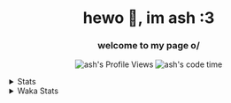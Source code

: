 <h1 align="center">hewo 👋, im ash :3</h1>
<h3 align="center">welcome to my page o/</h3>
<p align="center"> <img src="https://komarev.com/ghpvc/?username=ash-development" alt="ash's Profile Views" /> <img src="http://img.shields.io/badge/Code%20Time-7%20hrs%2048%20mins-blue" alt="ash's code time" /></p>
<!-- <p>You might know me from various discords!
I usually work on the following stuff: </p> -->

<!-- [htmljourney](https://github.com/ash-development/htmljourney/) - My project about learning the ins and outs of web development. Blogged by me on [DEV.to](https://dev.to/killua/series/10106).An aspiring developer -->

<details>
 <summary>Stats</summary><br>
<p>&nbsp;<a href="https://github.com/anuraghazra/github-readme-stats"><img align="center" src="https://github-readme-stats.vercel.app/api?username=ash-development&show_icons=true&count_private=true&theme=dracula" /></a></p>
<p>&nbsp;<a href="https://github.com/ryo-ma/github-profile-trophy"><img align="center" src="https://github-profile-trophy.vercel.app/?username=ash-development&theme=dracula&margin-w=15&margin-h=15&column=4" /></a></p>
</details>

<details>
 <summary>Waka Stats</summary>
<!--START_SECTION:waka-->
![Code Time](http://img.shields.io/badge/Code%20Time-7%20hrs%2058%20mins-blue)

![Profile Views](http://img.shields.io/badge/Profile%20Views-0-blue)

**🐱 My GitHub Data** 

> 📦 44.8 kB Used in GitHub's Storage 
 > 
> 💼 Opted to Hire
 > 
> 📜 33 Public Repositories 
 > 
> 🔑 31 Private Repositories 
 > 
**I'm an Early 🐤** 

```text
🌞 Morning                80 commits          ███████████░░░░░░░░░░░░░░   45.98 % 
🌆 Daytime                49 commits          ███████░░░░░░░░░░░░░░░░░░   28.16 % 
🌃 Evening                14 commits          ██░░░░░░░░░░░░░░░░░░░░░░░   08.05 % 
🌙 Night                  31 commits          ████░░░░░░░░░░░░░░░░░░░░░   17.82 % 
```
📅 **I'm Most Productive on Friday** 

```text
Monday                   37 commits          █████░░░░░░░░░░░░░░░░░░░░   21.26 % 
Tuesday                  36 commits          █████░░░░░░░░░░░░░░░░░░░░   20.69 % 
Wednesday                28 commits          ████░░░░░░░░░░░░░░░░░░░░░   16.09 % 
Thursday                 23 commits          ███░░░░░░░░░░░░░░░░░░░░░░   13.22 % 
Friday                   38 commits          █████░░░░░░░░░░░░░░░░░░░░   21.84 % 
Saturday                 3 commits           ░░░░░░░░░░░░░░░░░░░░░░░░░   01.72 % 
Sunday                   9 commits           █░░░░░░░░░░░░░░░░░░░░░░░░   05.17 % 
```


📊 **This Week I Spent My Time On** 

```text
🕑︎ Time Zone: America/New_York

💬 Programming Languages: 
Other                    9 mins              █████████████████████████   100.00 % 

🔥 Editors: 
Terminal                 9 mins              █████████████████████████   100.00 % 

🐱‍💻 Projects: 
Unknown Project          9 mins              █████████████████████████   100.00 % 

💻 Operating System: 
Mac                      9 mins              █████████████████████████   100.00 % 
```

**I Mostly Code in JavaScript** 

```text
JavaScript               14 repos            ████████████░░░░░░░░░░░░░   48.28 % 
HTML                     5 repos             ████░░░░░░░░░░░░░░░░░░░░░   17.24 % 
TypeScript               4 repos             ███░░░░░░░░░░░░░░░░░░░░░░   13.79 % 
VBScript                 1 repo              █░░░░░░░░░░░░░░░░░░░░░░░░   03.45 % 
Python                   1 repo              █░░░░░░░░░░░░░░░░░░░░░░░░   03.45 % 
```



**Timeline**

![Lines of Code chart](https://raw.githubusercontent.com/ash-development/ash-development/main/assets/bar_graph.png)


 Last Updated on 21/07/2024 18:40:22 UTC
<!--END_SECTION:waka-->
</details>
